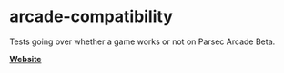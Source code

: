 # arcade-compatibility
Tests going over whether a game works or not on Parsec Arcade Beta.

**[Website](https://geroyuni.github.io/arcade-compatibility)**

